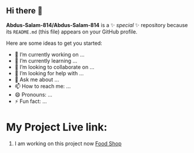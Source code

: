 ## Hi there 👋


**Abdus-Salam-814/Abdus-Salam-814** is a ✨ _special_ ✨ repository because its `README.md` (this file) appears on your GitHub profile.

Here are some ideas to get you started:

- 🔭 I’m currently working on ...
- 🌱 I’m currently learning ...
- 👯 I’m looking to collaborate on ...
- 🤔 I’m looking for help with ...
- 💬 Ask me about ...
- 📫 How to reach me: ...
- 😄 Pronouns: ...
- ⚡ Fun fact: ...

<h1>My Project Live link:</h1>
<ol>
  <li>I am working on this project now <a href="https://abdus-salam-814.github.io/food-store/">Food Shop</a> </li>
</ol>
